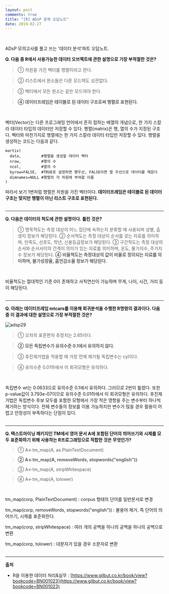 ```yaml
---
layout: post
comments: true
title: "[R] ADsP 문제 오답노트"
date: 2019-02-27
--- 
```

<br/>

ADsP 모의고사를 풀고 쓰는 '데이터 분석'파트 오답노트. 
<br/>

**Q. 다음 중 R에서 사용가능한 데이터 오브젝트에 관한 설명으로 가장 부적절한 것은?**

> ① 차원을 가진 벡터를 행렬이라고 한다.
  
> ② 리스트에서 원소들은 다른 모드여도 상관없다. 
  
> ③ 벡터에서 모든 원소는 같은 모드여야 한다.
  
> **④ 데이터프레임은 테이블로 된 데이터 구조로써 행렬로 표현된다.** 
<br/>

벡터(Vector)는 다른 프로그래밍 언어에서 흔히 접하는 배열의 개념으로, 한 가지 스칼라 데이터 타입의 데이터만 저장할 수 있다. 
행렬(matrix)은 행, 열의 수가 지정된 구조다. 벡터와 마찬가지로 행렬에는 한 가지 스칼라 데이터 타입만 저장할 수 있다. 
행렬을 생성하는 코드는 다음과 같다. 

```
martix(
  data,         #행렬을 생성할 데이터 벡터
  nrow,         #행의 수
  ncol,         #열의 수
  byrow=FALSE,  #TRUE로 설정하면 행우선, FALSE이면 열 우선으로 데이터를 채운다
  dimnames=NULL #행렬의 각 차원에 부여할 이름
)
```
따라서 보기 1번처럼 행렬은 차원을 가진 벡터이다. **데이터프레임은 테이블로 된 데이터 구조는 맞지만 행렬이 아닌 리스트 구조로 표현된다.**
<br/><br/><hr/>

**Q. 다음은 데이터의 척도에 관한 설명이다. 틀린 것은?**
> ① 명목척도는 측정 대상이 어느 집단에 속하는지 분류할 때 사용되며 성별, 출생지 정보가 해당된다. 
> ② 순서척도는 측정 대상이 순서를 갖는 자료를 의미하며, 만족도, 선호도, 학년, 신용등급정보가 해당된다. 
> ③ 구간척도는 측정 대상의 순서와 순서사이의 간격이 의미가 있는 자료를 의미하며, 온도, 물가지수, 주가지수 정보가 해당된다. 
> **④ 비율척도는 측정대상의 값이 비율로 정의되는 자료를 의미하며, 물가성장율, 흡연감소율 정보가 해당된다.** 
<br/>

비율척도는 절대적인 기준 0이 존재하고 사칙연산이 가능하며 무게, 나이, 시간, 거리 등이 해당된다.
<br/><br/>

<hr/>

**Q. 아래는 데이터프레임 mtcars를 이용해 회귀분석을 수행한 R명령의 결과이다. 다음 중 이 결과에 대한 설명으로 가장 부적절한 것은?** <p>
![adsp29](https://user-images.githubusercontent.com/29648470/53462119-0d9e0800-3a86-11e9-89d3-7db002268f36.PNG) 

> ① 오차의 표준편차 추정치는 2.65이다. 
  
> **② 모든 독립변수가 유의수준 0.1에서 유의하지 않다.** 
  
> ③ 후진제거법을 적용할 때 가장 먼제 제거될 독립변수는 cyl이다. 
  
> ④ 유의수준 0.01하에서 이 회귀모형은 유의하다. 
<br/>

독립변수 wt는 0.0633으로 유의수준 0.1에서 유의하다. 그러므로 2번이 틀렸다. 또한 p-value값이 3.793e-07이므로 유의수준 0.01하에서 이 회귀모형은 유의하다. 
후진제거법은 독립변수 후보 모두를 포함한 모형에서 가장 적은 영향을 주는 변수부터 하나씩 제거하는 방식이다. 전체 변수들의 정보를 이용 가능하지만
변수가 많을 경우 활용이 어렵고 안정성이 부족하다는 단점이 있다. 
<br/><br/>

<hr/>

**Q. 텍스트마이닝 패키지인 TM에서 영어 문서 A에 포함된 단어의 띄어쓰기와 시제를 모두 표준화하기 위해 사용하는 R프로그래밍으로 적합한 것은 무엇인가?**

> ① A<-tm_map(A, as.PlainTextDocument) 
  
> **② A<-tm_map(A, removeWords, stopwords("english"))** 
  
> ③ A<-tm_map(A, stripWhitespace) 
  
> ④ A<-tm_map(A, tolower) 
<br/>

tm_map(corp, PlainTextDocument) : corpus 형태의 단어를 일반문서로 변경 
  
tm_map(corp, removeWords, stopwords("english")) : 불용어 제거. 즉 단어의 띄어쓰기, 시제를 표준화한다. 
  
tm_map(corp, stripWhitespace) : 여러 개의 공백을 하나의 공백을 하나의 공백으로 변환 
  
tm_map(corp, tolower) : 대문자가 있을 경우 소문자로 변환 
<br/><br/>

<hr/>


<strong>출처</strong>

* R을 이용한 데이터 처리&실무 : [https://www.gilbut.co.kr/book/view?bookcode=BN001023](https://www.gilbut.co.kr/book/view?bookcode=BN001023)
<br/><br/>







